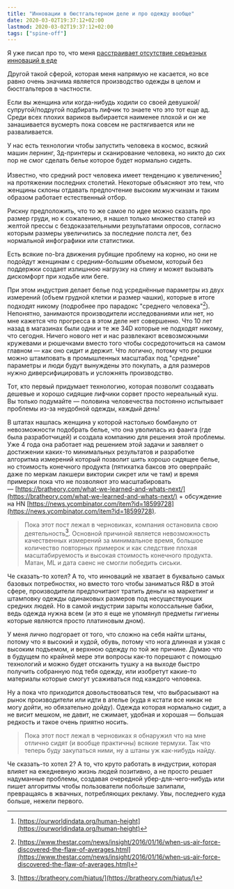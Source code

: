 ```yaml
---
title: "Инновации в бюстгальтерном деле и про одежду вообще"
date: 2020-03-02T19:37:12+02:00
lastmod: 2020-03-02T19:37:12+02:00
tags: ["spine-off"]
---
```


Я уже писал про то, что меня [расстраивает отсутствие серьезных инноваций в еде](/post/food)

Другой такой сферой, которая меня напрямую не касается, но все равно очень значима является производство одежды в целом и бюстгальтеров в частности.

Если вы женщина или когда-нибудь ходили со своей девушкой/супругой/подругой подбирать лифчик то знаете что это тот еще ад. Среди всех плохих вариков выбирается наименее плохой и он же занашивается вусмерть пока совсем не растягивается или не разваливается.

У нас есть технологии чтобы запустить человека в космос, всякий машин лернинг, 3д-принтеры и сканирование человека, но никто до сих пор не смог сделать белье которое будет нормально сидеть.

Известно, что средний рост человека имеет тенденцию к увеличению[^1] на протяжении последних столетий. Некоторые объясняют это тем, что женщины склоны отдавать предпочтение высоким мужчинам и таким образом работает естественный отбор.

Рискну предположить, что то же самое по идее можно сказать про размер груди, но к сожалению, я нашел только множество статей из желтой прессы с бездоказательными результатами опросов, согласно которым размеры увеличились за последние полста лет, без нормальной инфографики или статистики.

Есть всякие no-bra движения рубящие проблему на корню, но они не подойдут женщинам с средним-большим объемом, который без поддержки создает излишнюю нагрузку на спину и может вызывать дискомфорт при ходьбе или беге.

При этом индустрия делает белье под усреднённые параметры из двух измерений (объем грудной клетки и размер чашки), которые в итоге подходят никому (подробнее про парадокс "среднего человека"[^2]). Непонятно, занимаются производители исследованиями или нет, но мне кажется что прогресса в этом деле нет совершенно. Что 10 лет назад в магазинах были одни и те же 34D которые не подходят никому, что сегодня. Ничего нового нет и нас развлекают всевозможными кружевами и рюшечками вместо того чтобы сосредоточиться на самом главном — как оно сидит и держит. Что логично, потому что рюшки можно штамповать в промышленных масштабах под "средние" параметры и люди будут вынуждены это покупать, а для размеров нужно диверсифицировать и усложнять производство.

Тот, кто первый придумает технологию, которая позволит создавать дешевые и хорошо сидящие лифчики сорвет просто нереальный куш. Вы только подумайте — половина человечества постоянно испытывает проблемы из-за неудобной одежды, каждый день! 

В штатах нашлась женщина у которой настолько бомбануло от невозможности подобрать белье, что она уволилась из фаанга (где была разработчицей) и создала компанию для решения этой проблемы. Уже 4 года она работает над решением этой задачи и заявляет о достижении каких-то минимальных результатов и разработке алгоритма измерений который позволит шить хорошо сидящее белье, но стоимость конечного продукта (пятихатка баксов это оверпрайс даже по меркам лакшери виктории сикрет или че там) и время примерки пока что не позволяют это масштабировать — [https://bratheory.com/what-we-learned-and-whats-next/](https://bratheory.com/what-we-learned-and-whats-next/) + обсуждение на HN [https://news.ycombinator.com/item?id=18599728](https://news.ycombinator.com/item?id=18599728).

>Пока этот пост лежал в черновиках, компания остановила свою деятельность[^3]. Основной причиной является невозможность качественных измерений за минимальное время, большое количество повторных примерок и как следствие плохая масштабируемость и высокая стоимость конечного продукта. Матан, ML и дата саенс не смогли победить сиськи.

Че сказать-то хотел? А то, что инноваций не хватает в буквально самых базовых потребностях, но вместо того чтобы заниматься R&D в этой сфере, производители предпочитают тратить деньги на маркетинг и штамповку одежды одинаковых размеров под несуществующих средних людей. Но в самой индустрии зарыты колоссальные бабки, ведь одежда нужна всем (и это я еще не упомянул предметы гигиены которые являются просто платиновым дном).

У меня лично подгорает от того, что сложно на себя найти штаны, потому что я высокий и худой, обувь, потому что нога длинная и узкая с высоким подъемом, и верхнюю одежду по той же причине. Думаю что в будущем по крайней мере эти вопросы как-то порешают с помощью технологий и можно будет отсканить тушку а на выходе быстро получить собранную под тебя одежду, или изобретут какие-то материалы которые смогут усаживаться под каждого человека. 

Ну а пока что приходится довольствоваться тем, что выбрасывают на рынок производители или идти в ателье (куда я кстати все никак не могу дойти, но обязательно дойду). Одежда которая нормально сидит, а не висит мешком, не давит, не сжимает, удобная и хорошая — большая редкость и такое очень приятно носить.

>Пока этот пост лежал в черновиках я обнаружил что на мне отлично сидят (и вообще практичны) всякие термухи. Так что теперь буду закупаться ними, ну а штаны уж как-нибудь найду.

Че сказать-то хотел 2? А то, что круто работать в индустрии, которая влияет на ежедневную жизнь людей позитивно, а не просто решает надуманные проблемы, создавая очередной убер-для-чего-нибудь или пишет алгоритмы чтобы пользователи побольше залипали, превращаясь в жвачных, потребляющих рекламу. Увы, последнего куда больше, нежели первого.

[^1]: [https://ourworldindata.org/human-height](https://ourworldindata.org/human-height)
[^2]: [https://www.thestar.com/news/insight/2016/01/16/when-us-air-force-discovered-the-flaw-of-averages.html](https://www.thestar.com/news/insight/2016/01/16/when-us-air-force-discovered-the-flaw-of-averages.html)
[^3]: [https://bratheory.com/hiatus/](https://bratheory.com/hiatus/)
